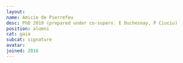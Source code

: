 ```yaml
---
layout:
name: Amicie de Pierrefeu
desc: PhD 2019 (prepared under co-superv. E Duchesnay, P Ciuciu)
position: alumni
cat: gaia
subcat: signature
avatar:
joined: 2016
---
```


